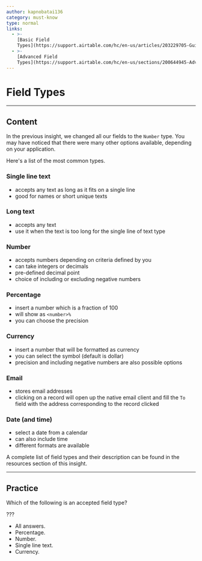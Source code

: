 ```yaml
---
author: kapnobatai136
category: must-know
type: normal
links:
  - >-
    [Basic Field
    Types](https://support.airtable.com/hc/en-us/articles/203229705-Guide-to-the-basic-field-types){documentation}
  - >-
    [Advanced Field
    Types](https://support.airtable.com/hc/en-us/sections/200644945-Advanced-field-types-and-workflows){documentation}
---
```


# Field Types


---

## Content

In the previous insight, we changed all our fields to the `Number` type. You may have noticed that there were many other options available, depending on your application.

Here's a list of the most common types.

### Single line text

- accepts any text as long as it fits on a single line
- good for names or short unique texts

### Long text

- accepts any text
- use it when the text is too long for the single line of text type

### Number

- accepts numbers depending on criteria defined by you
- can take integers or decimals
- pre-defined decimal point
- choice of including or excluding negative numbers

### Percentage

- insert a number which is a fraction of 100
- will show as `<number>%`
- you can choose the precision

### Currency

- insert a number that will be formatted as currency
- you can select the symbol (default is dollar)
- precision and including negative numbers are also possible options

### Email

- stores email addresses
- clicking on a record will open up the native email client and fill the `To` field with the address corresponding to the record clicked

### Date (and time)

- select a date from a calendar
- can also include time
- different formats are available

A complete list of field types and their description can be found in the resources section of this insight.


---

## Practice

Which of the following is an accepted field type?

???

- All answers.
- Percentage.
- Number.
- Single line text.
- Currency.
